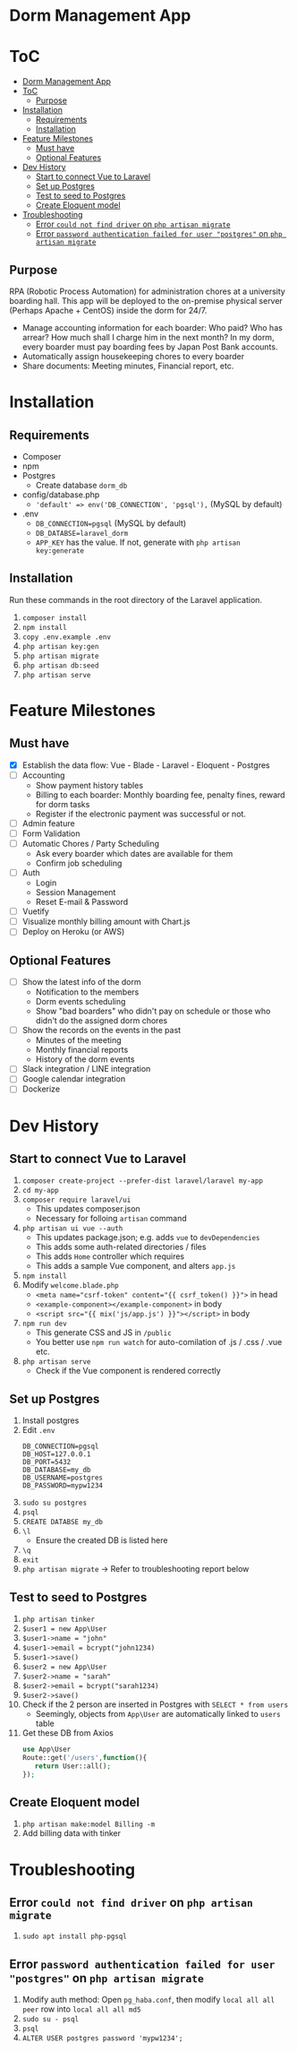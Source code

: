# Dorm Management App

# ToC

- [Dorm Management App](#dorm-management-app)
- [ToC](#toc)
  - [Purpose](#purpose)
- [Installation](#installation)
  - [Requirements](#requirements)
  - [Installation](#installation-1)
- [Feature Milestones](#feature-milestones)
  - [Must have](#must-have)
  - [Optional Features](#optional-features)
- [Dev History](#dev-history)
  - [Start to connect Vue to Laravel](#start-to-connect-vue-to-laravel)
  - [Set up Postgres](#set-up-postgres)
  - [Test to seed to Postgres](#test-to-seed-to-postgres)
  - [Create Eloquent model](#create-eloquent-model)
- [Troubleshooting](#troubleshooting)
  - [Error `could not find driver` on `php artisan migrate`](#error-could-not-find-driver-on-php-artisan-migrate)
  - [Error `password authentication failed for user "postgres"` on `php artisan migrate`](#error-password-authentication-failed-for-user-%22postgres%22-on-php-artisan-migrate)

## Purpose

RPA (Robotic Process Automation) for administration chores at a university boarding hall. This app will be deployed to the on-premise physical server (Perhaps Apache + CentOS) inside the dorm for 24/7.

- Manage accounting information for each boarder: Who paid? Who has arrear? How much shall I charge him in the next month? In my dorm, every boarder must pay boarding fees by Japan Post Bank accounts.
- Automatically assign housekeeping chores to every boarder
- Share documents: Meeting minutes, Financial report, etc.

# Installation

## Requirements

- Composer
- npm
- Postgres
  - Create database `dorm_db`
- config/database.php
  - `'default' => env('DB_CONNECTION', 'pgsql'),` (MySQL by default)
- .env
  - `DB_CONNECTION=pgsql` (MySQL by default)
  - `DB_DATABSE=laravel_dorm`
  - `APP_KEY` has the value. If not, generate with `php artisan key:generate`

## Installation

Run these commands in the root directory of the Laravel application.

1. `composer install`
1. `npm install`
1. `copy .env.example .env`
1. `php artisan key:gen`
1. `php artisan migrate`
1. `php artisan db:seed`
1. `php artisan serve`

# Feature Milestones

## Must have

- [x] Establish the data flow: Vue - Blade - Laravel - Eloquent - Postgres
- [ ] Accounting
  - Show payment history tables
  - Billing to each boarder: Monthly boarding fee, penalty fines, reward for dorm tasks
  - Register if the electronic payment was successful or not.
- [ ] Admin feature
- [ ] Form Validation
- [ ] Automatic Chores / Party Scheduling
  - Ask every boarder which dates are available for them
  - Confirm job scheduling
- [ ] Auth
  - Login
  - Session Management
  - Reset E-mail & Password
- [ ] Vuetify
- [ ] Visualize monthly billing amount with Chart.js
- [ ] Deploy on Heroku (or AWS)

## Optional Features

- [ ] Show the latest info of the dorm
  - Notification to the members
  - Dorm events scheduling
  - Show "bad boarders" who didn't pay on schedule or those who didn't do the assigned dorm chores
- [ ] Show the records on the events in the past
  - Minutes of the meeting
  - Monthly financial reports
  - History of the dorm events
- [ ] Slack integration / LINE integration
- [ ] Google calendar integration
- [ ] Dockerize

# Dev History

## Start to connect Vue to Laravel

1. `composer create-project --prefer-dist laravel/laravel my-app`
2. `cd my-app`
3. `composer require laravel/ui`
   - This updates composer.json
   - Necessary for folloing `artisan` command
4. `php artisan ui vue --auth`
   - This updates package.json; e.g. adds `vue` to `devDependencies`
   - This adds some auth-related directories / files
   - This adds `Home` controller which requires
   - This adds a sample Vue component, and alters `app.js`
5. `npm install`
6. Modify `welcome.blade.php`
   - `<meta name="csrf-token" content="{{ csrf_token() }}">` in head
   - `<example-component></example-component>` in body
   - `<script src="{{ mix('js/app.js') }}"></script>` in body
7. `npm run dev`
   - This generate CSS and JS in `/public`
   - You better use `npm run watch` for auto-comilation of .js / .css / .vue etc.
8. `php artisan serve`
   - Check if the Vue component is rendered correctly

## Set up Postgres

1. Install postgres
2. Edit `.env`
   ```
   DB_CONNECTION=pgsql
   DB_HOST=127.0.0.1
   DB_PORT=5432
   DB_DATABASE=my_db
   DB_USERNAME=postgres
   DB_PASSWORD=mypw1234
   ```
3. `sudo su postgres`
4. `psql`
5. `CREATE DATABSE my_db`
6. `\l`
   - Ensure the created DB is listed here
7. `\q`
8. `exit`
9. `php artisan migrate` -> Refer to troubleshooting report below

## Test to seed to Postgres

1. `php artisan tinker`
1. `$user1 = new App\User`
1. `$user1->name = "john"`
1. `$user1->email = bcrypt("john1234)`
1. `$user1->save()`
1. `$user2 = new App\User`
1. `$user2->name = "sarah"`
1. `$user2->email = bcrypt("sarah1234)`
1. `$user2->save()`
1. Check if the 2 person are inserted in Postgres with `SELECT * from users`
   - Seemingly, objects from `App\User` are automatically linked to `users` table
1. Get these DB from Axios
   ```php
   use App\User
   Route::get('/users',function(){
      return User::all();
   });
   ```

## Create Eloquent model

1. `php artisan make:model Billing -m`
2. Add billing data with tinker

# Troubleshooting

## Error `could not find driver` on `php artisan migrate`

1. `sudo apt install php-pgsql`

## Error `password authentication failed for user "postgres"` on `php artisan migrate`

1. Modify auth method: Open `pg_haba.conf`, then modify `local all all peer` row into `local all all md5`
1. `sudo su - psql`
1. `psql`
1. `ALTER USER postgres password 'mypw1234';`
